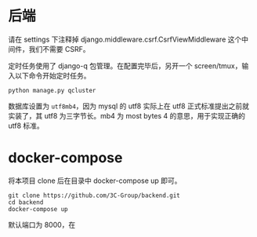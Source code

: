 # 后端

请在 settings 下注释掉 django.middleware.csrf.CsrfViewMiddleware 这个中间件，我们不需要 CSRF。

定时任务使用了 django-q 包管理。在配置完毕后，另开一个 screen/tmux，输入以下命令开始定时任务。

```
python manage.py qcluster
```

数据库设置为 `utf8mb4`，因为 mysql 的 utf8 实际上在 utf8 正式标准提出之前就实装了，其 utf8 为三字节长。mb4 为 most bytes 4 的意思，用于实现正确的 utf8 标准。

# docker-compose

将本项目 clone 后在目录中 docker-compose up 即可。

```
git clone https://github.com/3C-Group/backend.git
cd backend
docker-compose up
```

默认端口为 8000，在
